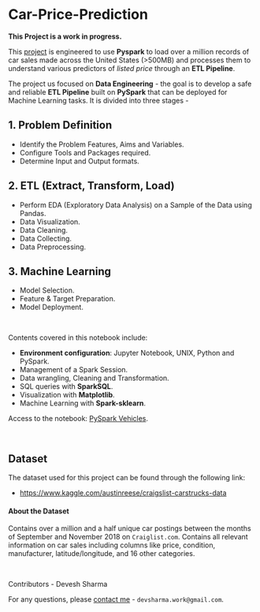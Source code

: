 # Car-Price-Prediction

**This Project is a work in progress.**
 
This [project](https://github.com/devsharma96/Car-Price-Prediction/tree/master/ETL/PySpark%20Vehicles.ipynb) is engineered to use **Pyspark** to load over a million records of car sales made across the United States (>500MB) and processes them to understand various predictors of *listed price* through an **ETL Pipeline**. 

The project us focused on **Data Engineering** - the goal is to develop a safe and reliable **ETL Pipeline** built on **PySpark** that can be deployed for Machine Learning tasks. It is divided into three stages - 

## 1. Problem Definition

* Identify the Problem Features, Aims and Variables.
* Configure Tools and Packages required.
* Determine Input and Output formats.


## 2. ETL (Extract, Transform, Load)

* Perform EDA (Exploratory Data Analysis) on a Sample of the Data using Pandas.
* Data Visualization.
* Data Cleaning.
* Data Collecting.
* Data Preprocessing.


## 3.  Machine Learning

* Model Selection.
* Feature & Target Preparation.
* Model Deployment.


<br>

Contents covered in this notebook include:
* **Environment configuration**: Jupyter Notebook, UNIX, Python and PySpark.
* Management of a Spark Session.
* Data wrangling, Cleaning and Transformation.
* SQL queries with **SparkSQL**.
* Visualization with **Matplotlib**.
* Machine Learning with **Spark-sklearn**.
 
Access to the notebook: [PySpark Vehicles](https://github.com/devsharma96/Car-Price-Prediction/tree/master/ETL/PySpark%20Vehicles.ipynb).

<br>

## Dataset

The dataset used for this project can be found through the following link:
- https://www.kaggle.com/austinreese/craigslist-carstrucks-data


#### About the Dataset

Contains over a million and a half unique car postings between the months of September and November 2018 on `Craiglist.com`.
Contains all relevant information on car sales including columns like price, condition, manufacturer, latitude/longitude, and 16 other categories.

<br>

Contributors - Devesh Sharma 

For any questions, please [contact me](devsharma.work@gmail.com) - `devsharma.work@gmail.com`.




